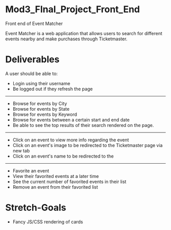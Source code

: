 # Mod3_FInal_Project_Front_End
Front end of Event Matcher

Event Matcher is a web application that allows users to search for different events nearby and make purchases through Ticketmaster.

# Deliverables

A user should be able to:
- Login using their username
- Be logged out if they refresh the page
_____
- Browse for events by City
- Browse for events by State
- Browse for events by Keyword
- Browse for events between a certain start and end date
- Be able to see the top results of their search rendered on the page.
_____
- Click on an event to view more info regarding the event
- Click on an event's image to be redirected to the Ticketmaster page via new tab
- Click on an event's name to be redirected to the
_____
- Favorite an event
- View their favorited events at a later time
- See the current number of favorited events in their list
- Remove an event from their favorited list

# Stretch-Goals
- Fancy JS/CSS rendering of cards
